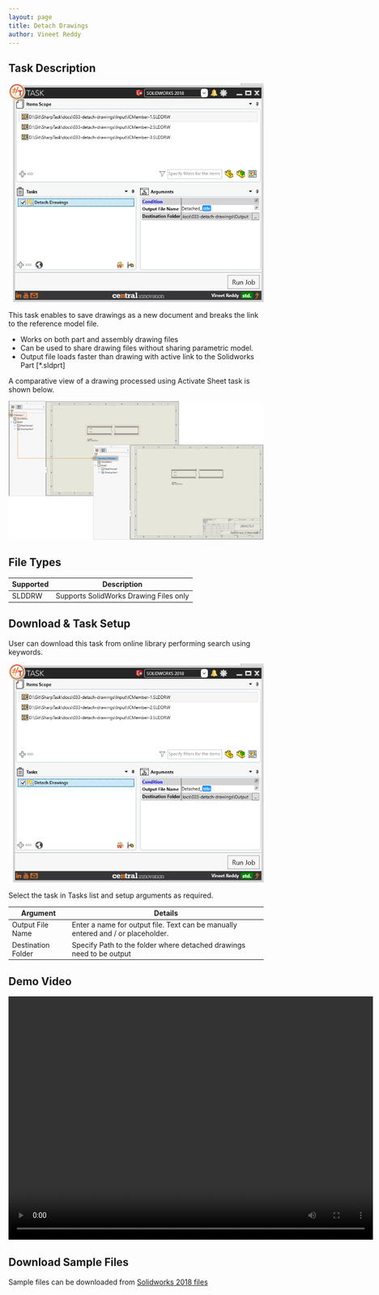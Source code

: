 ```yaml
---
layout: page
title: Detach Drawings
author: Vineet Reddy
---
```


## Task Description

![Detach Drawings](033_detached_drawings_001.png "Detach Drawings")

This task enables to save drawings as a new document and breaks the link to the reference model file. 
 - Works on both part and assembly drawing files
 - Can be used to share drawing files without sharing parametric model.
 - Output file loads faster than drawing with active link to the Solidworks Part [*.sldprt]

A comparative view of a drawing processed using Activate Sheet task is shown below.

![Comparison](033_detached_drawings_002.png "Comparison between initial and final state of Solidworks Drawing")

## File Types

| Supported | Description |
| --- | --- |
| SLDDRW | Supports SolidWorks Drawing Files only |


## Download & Task Setup

User can download this task from online library performing search using keywords.

![Keyword Search](033_detached_drawings_001.png "Search Online Library using Keywords")

Select the task in Tasks list and setup arguments as required.

| Argument | Details |
| --- | --- |
| Output File Name | Enter a name for output file. Text can be manually entered and / or placeholder. |
| Destination Folder | Specify Path to the folder where detached drawings need to be output |



## Demo Video



<video width="720" height="480" controls>
  <source src="002_ActivateSheet.swf" type="video/mp4">
</video>


## Download Sample Files

Sample files can be downloaded from [Solidworks 2018 files](033_detached_drawings.zip)


